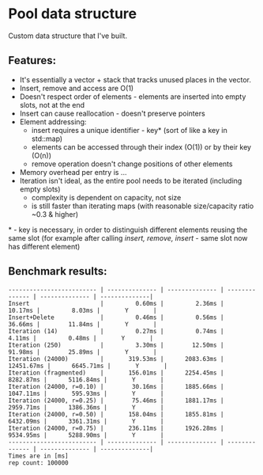 # Pool data structure

Custom data structure that I've built.

## Features:
- It's essentially a vector + stack that tracks unused places in the vector.
- Insert, remove and access are O(1)
- Doesn't respect order of elements - elements are inserted into empty slots, not at the end
- Insert can cause reallocation - doesn't preserve pointers
- Element addressing:
    - insert requires a unique identifier - key\* (sort of like a key in std::map)
    - elements can be accessed through their index (O(1)) or by their key (O(n))
    - remove operation doesn't change positions of other elements
- Memory overhead per entry is ...
- Iteration isn't ideal, as the entire pool needs to be iterated (including empty slots)
    - complexity is dependent on capacity, not size
    - is still faster than iterating maps (with reasonable size/capacity ratio ~0.3 & higher)

\* - key is necessary, in order to distinguish different elements reusing the same slot (for example after calling *insert, remove, insert* - same slot now has different element)

## Benchmark results:
```           ---            | vector         | pool           | map            | un_map         |  CHECKSUM     |
------------------------- | -------------- | -------------- | -------------- | -------------- | --------------|
Insert                    |         0.60ms |         2.36ms |        10.17ms |         8.03ms |       Y       |
Insert+Delete             |         0.46ms |         0.56ms |        36.66ms |        11.84ms |       Y       |
Iteration (14)            |         0.27ms |         0.74ms |         4.11ms |         0.48ms |       Y       |
Iteration (250)           |         3.30ms |        12.50ms |        91.98ms |        25.89ms |       Y       |
Iteration (24000)         |       319.53ms |      2083.63ms |     12451.67ms |      6645.71ms |       Y       |
Iteration (fragmented)    |       156.01ms |      2254.45ms |      8282.87ms |      5116.84ms |       Y       |
Iteration (24000, r=0.10) |        30.16ms |      1885.66ms |      1047.11ms |       595.93ms |       Y       |
Iteration (24000, r=0.25) |        75.46ms |      1881.17ms |      2959.71ms |      1386.36ms |       Y       |
Iteration (24000, r=0.50) |       158.04ms |      1855.81ms |      6432.09ms |      3361.31ms |       Y       |
Iteration (24000, r=0.75) |       236.11ms |      1926.28ms |      9534.95ms |      5288.90ms |       Y       |
------------------------- | -------------- | -------------- | -------------- | -------------- | --------------|
Times are in [ms]
rep count: 100000
```